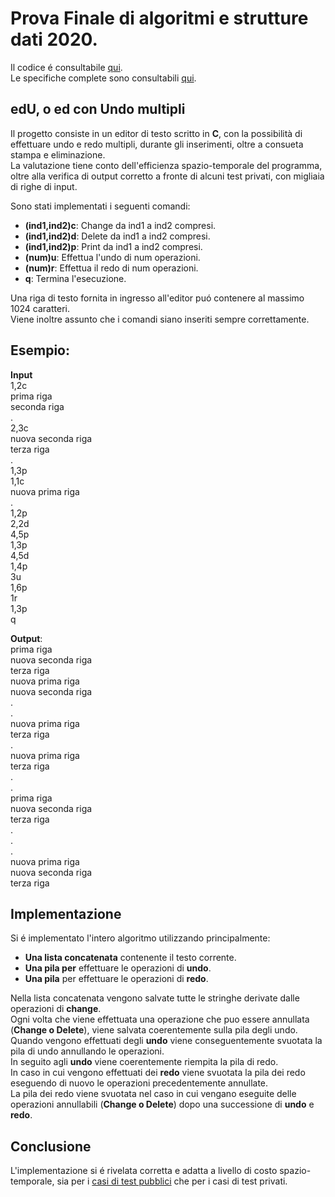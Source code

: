 # Prova Finale di algoritmi e strutture dati 2020.
Il codice é consultabile [qui](/Code/progetto.c).  
Le specifiche complete sono consultabili [qui](/Doc/specifiche.pdf).
## edU, o ed con Undo multipli
Il progetto consiste in un editor di testo scritto in **C**, con la possibilità di effettuare undo e redo multipli, durante gli inserimenti, oltre a consueta stampa e eliminazione.   
La valutazione tiene conto dell'efficienza spazio-temporale del programma, oltre alla verifica di output corretto a fronte di alcuni test privati, con migliaia di righe di input.

Sono stati implementati i seguenti comandi:
  * **(ind1,ind2)c**: Change da ind1 a ind2 compresi.
  * **(ind1,ind2)d**: Delete da ind1 a ind2 compresi.
  * **(ind1,ind2)p**: Print da ind1 a ind2 compresi.
  * **(num)u**: Effettua l'undo di num operazioni.
  * **(num)r**: Effettua il redo di num operazioni.
  * **q**: Termina l'esecuzione.

Una riga di testo fornita in ingresso all'editor puó contenere al massimo 1024 caratteri.  
Viene inoltre assunto che i comandi siano inseriti sempre correttamente.

## Esempio:
**Input**  
1,2c  
prima riga  
seconda riga  
.  
2,3c  
nuova seconda riga  
terza riga  
.  
1,3p  
1,1c  
nuova prima riga  
.  
1,2p  
2,2d  
4,5p  
1,3p  
4,5d  
1,4p  
3u  
1,6p  
1r  
1,3p  
q  

**Output**:  
prima riga  
nuova seconda riga  
terza riga  
nuova prima riga  
nuova seconda riga  
.  
.  
nuova prima riga  
terza riga  
.  
nuova prima riga  
terza riga  
.  
.  
prima riga  
nuova seconda riga  
terza riga  
.  
.  
.  
nuova prima riga  
nuova seconda riga  
terza riga  

## Implementazione
Si é implementato l'intero algoritmo utilizzando principalmente:
  * **Una lista concatenata** contenente il testo corrente.
  * **Una pila per** effettuare le operazioni di **undo**.
  * **Una pila** per effettuare le operazioni di **redo**.  

Nella lista concatenata vengono salvate tutte le stringhe derivate dalle operazioni di **change**.    
Ogni volta che viene effettuata una operazione che puo essere annullata (**Change o Delete**), viene salvata coerentemente sulla pila degli undo.    
Quando vengono effettuati degli **undo** viene conseguentemente svuotata la pila di undo annullando le operazioni.    
In seguito agli **undo** viene coerentemente riempita la pila di redo.  
In caso in cui vengono effettuati dei **redo** viene svuotata la pila dei redo eseguendo di nuovo le operazioni precedentemente annullate.    
La pila dei redo viene svuotata nel caso in cui vengano eseguite delle operazioni annullabili (**Change o Delete**) dopo una successione di **undo** e **redo**.  

## Conclusione
L'implementazione si é rivelata corretta e adatta a livello di costo spazio-temporale, sia per i [casi di test pubblici](/Public_Tests) che per i casi di test privati.

